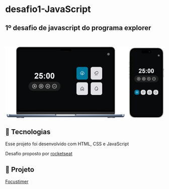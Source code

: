 # desafio1-JavaScript

## 1º desafio de javascript do programa explorer
<br>


![apresentacão do desafio](assets/desktopComMobile.PNG)

## 🚀 Tecnologias

Esse projeto foi desenvolvido com HTML, CSS e JavaScript

Desafio proposto por [rocketseat](https://https://www.rocketseat.com.br/)

## 🚀 Projeto

[Focustimer](http://andrey00005.github.io/focustimer2/)
